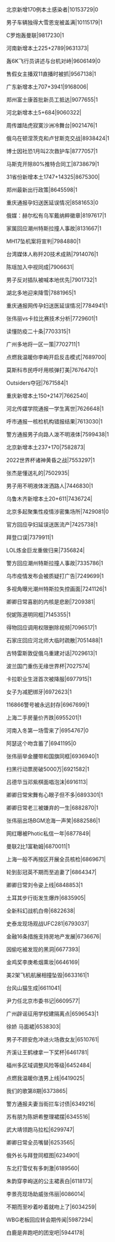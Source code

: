 北京新增170例本土感染者|10153729|0

男子车辆独得大雪恩宠被盖满|10115179|1

C罗炮轰曼联|9817230|1

河南新增本土225+2789|9631373|

轰6K飞行员讲述与台机对峙|9606149|0

售假女主播双11直播时被抓|9567138|1

广东新增本土707+3941|9168006|

郑州富士康首批新员工抵达|9077655|1

河北新增本土5+684|9060322|

周传雄陆虎寂寞沙洲冷舞台|9021476|1

俄乌在顿涅茨克和卢甘斯克交战|8938424|1

博士因社恐1月叫2次救护车|8777057|1

马斯克开除80%推特合同工|8738679|1

31省份新增本土1747+14325|8675300|

郑州最新出行政策|8645598|1

重庆通报孕妇送医延误情况|8581653|0

俄媒：赫尔松有乌军戴纳粹徽章|8197617|1

家属回应潮州特斯拉撞人事故|8131667|1

MH17坠机案将宣判|7984880|1

台湾媒体人称歼20技术成熟|7914076|1

陈瑶加入中视同成|7906631|

男子反对插队被喊本地优先|7901732|1

湖北多地迎来降雪|7881965|1

重庆通报网传孕妇送医延误情况|7784941|1

张伟丽vs卡拉比赛技术分析|7729601|1

读懂防疫二十条|7703315|1

广州多地将一区一策|7702711|1

点燃我温暖你李峋开启反击模式|7689700|

莫斯科市民呼吁用核弹打美|7676470|1

Outsiders夺冠|7671584|1

重庆新增本土150+2147|7662540|

河北传媒学院通报一学生离世|7626648|1

呼市通报一核检机构错报结果|7613030|1

警方通报男子向路人泼不明液体|7599438|1

北京新增本土237+170|7582873|

2022世界杯诸神黄昏之战|7553297|1

张杰是懂送礼的|7502935|

男子用不明液体泼洒路人|7446830|1

乌鲁木齐新增本土20+611|7436724|

北京多起聚集性疫情涉密集场所|7429081|0

官方回应孕妇延误送医流产|7425738|1

拜登口误|7379911|1

LOL炼金巨龙重做归来|7356824|

警方回应潮州特斯拉撞人事故|7335786|1

乌市疫情发布会被质疑打广告|7249699|1

多视角曝光潮州特斯拉失控画面|7241126|1

卿卿日常喜剧的内核是悲剧|7209381|

倪妮陈道明同框|7145355|1

得物回应调用权限删除视频|7096517|1

石家庄回应河北师大临时疏散|7051488|1

古特雷斯敦促俄乌重建对话|7029613|1

波兰国门重伤无缘世界杯|7027574|

卡拉职业生涯首次被降服|6977915|1

女子为减肥绑牙|6972623|1

116866警号被永远封存|6967699|1

上海二手房量价齐跌|6955201|1

河南入冬第一场雪来了|6954767|0

阿瑟这个吻含蓄了|6941195|0

张伟丽举金腰带和国旗同框|6936940|1

扫黑行动票房破5000万|6921582|1

吕德华当邓紫棋面唱泡沫|6916113|

卿卿日常宋舞有心眼子但不多|6893301|1

卿卿日常老三被嫌弃的一生|6882870|1

张伟丽出场BGM沧海一声笑|6882586|1

网红曝被Photic私信一年|6877849|

曼联2比1富勒姆|6870011|1

上海一般不再按区开展全员核检|6869671|

轮到彭冠英不期而至追妻了|6864347|

卿卿日常刘令姿上线|6848853|1

土耳其步行街发生爆炸|6835905|

全新科幻战机白帝|6822638|

史泰龙现场观战UFC281|6793037|

金融16条措施支持房地产发展|6736676|

因偷吃被发现的黑洞|6677393|

金鸡奖李庚希烟熏妆|6646169|

美2架飞机航展相撞坠毁|6633161|1

台风山猫生成|6611041|

尹力任北京市委书记|6609577|

广州辟谣征用学校建隔离点|6596543|1

徐娇 马面裙|6538303|

男子不顾安危冲进火场救女友|6510761|

齐溪让王鹤棣拿一下奖杯|6461781|

福州多区域调整风险等级|6452484|

点燃我温暖你渣男上线|6419025|

我们的歌第8期|6373865|

警方通报夫妻当街拦车讨债|6349216|

苏有朋为陈妍希整理裙摆|6345516|

武大靖领跑马拉松|6299747|

卿卿日常全员嘴替|6253565|

俄外长与拜登同框图|6234901|

东北打雪仗有多刺激|6189560|

朱韵穿李峋送的公主裙表白|6118173|

李景亮现场助威张伟丽|6086014|

不期而至吵着吵着就吻上了|6034259|

WBG老板回应转会期传闻|5987294|

白鹿是奔跑吧的团宠吧|5944178|

